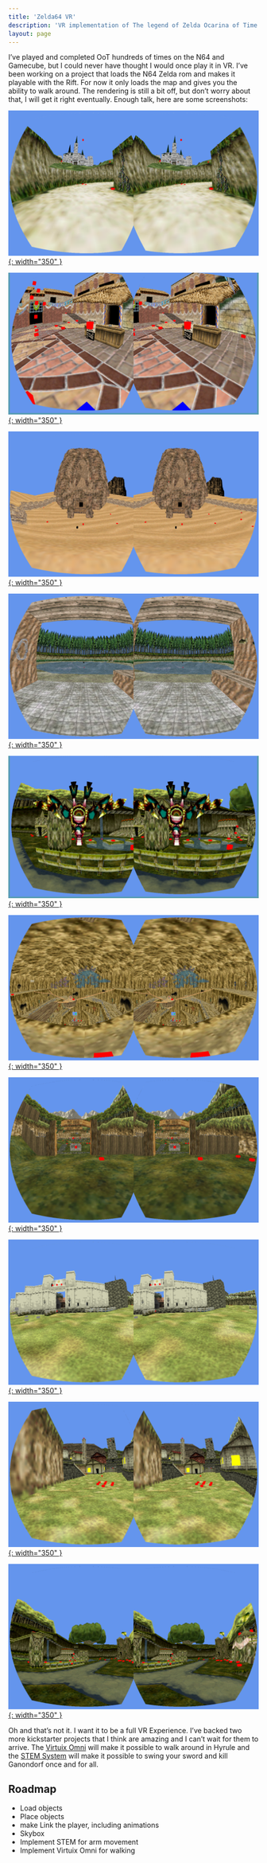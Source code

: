 ```yaml
---
title: 'Zelda64 VR'
description: 'VR implementation of The legend of Zelda Ocarina of Time.'
layout: page
---
```


I’ve played and completed OoT hundreds of times on the N64 and Gamecube, but I could never have thought I would once play it in VR. I’ve been working on a project that loads the N64 Zelda rom and makes it playable with the Rift. For now it only loads the map and gives you the ability to walk around. The rendering is still a bit off, but don’t worry about that, I will get it right eventually. Enough talk, here are some screenshots:

[![](/assets/images/zelda-vr/zelda_vr_hyrule_castle.png){: width="350" }](/assets/images/zelda-vr/zelda_vr_hyrule_castle.png)

[![](/assets/images/zelda-vr/zelda_vr_clocktown.png){: width="350" }](/assets/images/zelda-vr/zelda_vr_clocktown.png)

[![](/assets/images/zelda-vr/zelda_vr_desert.png){: width="350" }](/assets/images/zelda-vr/zelda_vr_desert.png)

[![](/assets/images/zelda-vr/zelda_vr_fishing.png){: width="350" }](/assets/images/zelda-vr/zelda_vr_fishing.png)

[![](/assets/images/zelda-vr/zelda_vr_gohma.png){: width="350" }](/assets/images/zelda-vr/zelda_vr_gohma.png)

[![](/assets/images/zelda-vr/zelda_vr_goron.png){: width="350" }](/assets/images/zelda-vr/zelda_vr_goron.png)

[![](/assets/images/zelda-vr/zelda_vr_graveyard.png){: width="350" }](/assets/images/zelda-vr/zelda_vr_graveyard.png)

[![](/assets/images/zelda-vr/zelda_vr_hyrule_field.png){: width="350" }](/assets/images/zelda-vr/zelda_vr_hyrule_field.png)

[![](/assets/images/zelda-vr/zelda_vr_kakariko.png){: width="350" }](/assets/images/zelda-vr/zelda_vr_kakariko.png)

[![](/assets/images/zelda-vr/zelda_vr_kokiri.png){: width="350" }](/assets/images/zelda-vr/zelda_vr_kokiri.png)

Oh and that’s not it. I want it to be a full VR Experience. I’ve backed two more kickstarter projects that I think are amazing and I can’t wait for them to arrive. The [Virtuix Omni](http://virtuix.com) will make it possible to walk around in Hyrule and the [STEM System](http://sixense.com/hardware/wireless) will make it possible to swing your sword and kill Ganondorf once and for all.

## Roadmap

- Load objects
- Place objects
- make Link the player, including animations
- Skybox
- Implement STEM for arm movement
- Implement Virtuix Omni for walking